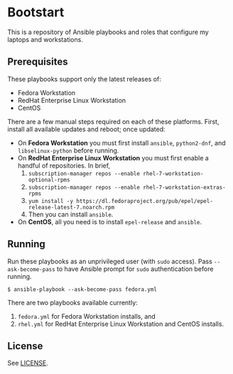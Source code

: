# Bootstart

This is a repository of Ansible playbooks and roles that configure my laptops
and workstations.

## Prerequisites

These playbooks support only the latest releases of:

  - Fedora Workstation
  - RedHat Enterprise Linux Workstation
  - CentOS

There are a few manual steps required on each of these platforms. First, install
all available updates and reboot; once updated:

  - On **Fedora Workstation** you must first install `ansible`, `python2-dnf`,
    and `libselinux-python` before running.
  - On **RedHat Enterprise Linux Workstation** you must first enable a handful
    of repositories. In brief,
       1. `subscription-manager repos --enable rhel-7-workstation-optional-rpms`
       2. `subscription-manager repos --enable rhel-7-workstation-extras-rpms`
       3. `yum install -y https://dl.fedoraproject.org/pub/epel/epel-release-latest-7.noarch.rpm`
       4. Then you can install `ansible`.
  - On **CentOS**, all you need is to install `epel-release` and `ansible`.

## Running

Run these playbooks as an unprivileged user (with `sudo` access). Pass
`--ask-become-pass` to have Ansible prompt for `sudo` authentication before
running.

```
$ ansible-playbook --ask-become-pass fedora.yml
```

There are two playbooks available currently:

  1. `fedora.yml` for Fedora Workstation installs, and
  2. `rhel.yml` for RedHat Enterprise Linux Workstation and CentOS installs.

## License

See [LICENSE](./LICENSE).
